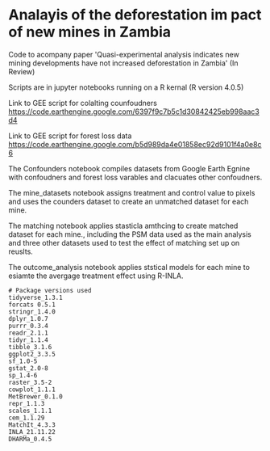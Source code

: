 # Analayis of the deforestation im pact of new mines in Zambia

Code to acompany paper 'Quasi-experimental analysis indicates new mining developments have not increased deforestation in Zambia' (In Review)

Scripts are in jupyter notebooks running on a R kernal (R version 4.0.5)

Link to GEE script for colalting counfoudners https://code.earthengine.google.com/6397f9c7b5c1d30842425eb998aac3d4 

Link to GEE script for forest loss data https://code.earthengine.google.com/b5d989da4e01858ec92d9101f4a0e8c6 

The Confounders notebook compiles datasets from Google Earth Egnine with confoudners and forest loss varables and clacuates other confoudners. 

The mine_datasets notebook assigns treatment and control value to pixels and uses the counders dataset to create an unmatched dataset for each mine. 

The matching notebook applies stasticla amthcing to create matched dataset for each mine., including the PSM data used as the main analysis and three other datasets used to test the effect of matching set up on reuslts. 

The outcome_analysis notebook applies ststical models for each mine to esiamte the avergage treatment effect using R-INLA. 

```
# Package versions used
tidyverse_1.3.1
forcats 0.5.1
stringr_1.4.0  
dplyr_1.0.7     
purrr_0.3.4     
readr_2.1.1
tidyr_1.1.4
tibble_3.1.6
ggplot2_3.3.5   
sf_1.0-5
gstat_2.0-8
sp_1.4-6
raster_3.5-2 
cowplot_1.1.1
MetBrewer_0.1.0 
repr_1.1.3
scales_1.1.1
cem_1.1.29
MatchIt_4.3.3
INLA_21.11.22
DHARMa_0.4.5             
```

